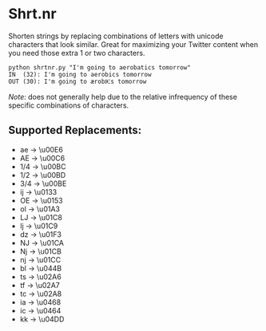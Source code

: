 # Shrt.nr

Shorten strings by replacing combinations of letters with unicode characters that look similar. Great for maximizing your Twitter content when you need those extra 1 or two characters.

    python shrtnr.py "I'm going to aerobatics tomorrow"
    IN  (32): I'm going to aerobics tomorrow
    OUT (30): I'm going to ærobѤs tomorrow

_Note:_ does not generally help due to the relative infrequency of these specific combinations of characters.

## Supported Replacements:
- ae -> \u00E6
- AE -> \u00C6
- 1/4 -> \u00BC
- 1/2 -> \u00BD
- 3/4 -> \u00BE
- ij -> \u0133
- OE -> \u0153
- ol -> \u01A3
- LJ -> \u01C8
- lj -> \u01C9
- dz -> \u01F3
- NJ -> \u01CA
- Nj -> \u01CB
- nj -> \u01CC
- bl -> \u044B
- ts -> \u02A6
- tf -> \u02A7
- tc -> \u02A8
- ia -> \u0468
- ic -> \u0464
- kk -> \u04DD